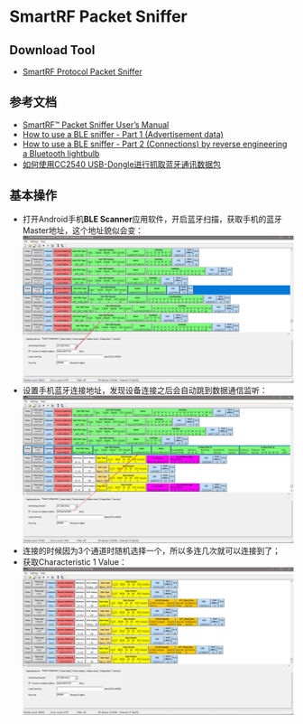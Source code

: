 # SmartRF Packet Sniffer

## Download Tool

* [SmartRF Protocol Packet Sniffer](http://www.ti.com/tool/PACKET-SNIFFER)

## 参考文档

* [SmartRF™ Packet Sniffer User’s Manual](http://www.ti.com/lit/ug/swru187g/swru187g.pdf)
* [How to use a BLE sniffer - Part 1 (Advertisement data)](https://www.youtube.com/watch?v=K7ByRmElA5Y&t=393s)
* [How to use a BLE sniffer - Part 2 (Connections) by reverse engineering a Bluetooth lightbulb](https://www.youtube.com/watch?v=NSqrYcwmTeE)
* [如何使用CC2540 USB-Dongle进行抓取蓝牙通讯数据包](https://blog.csdn.net/zhuangjitongxue/article/details/49337445)

## 基本操作

* 打开Android手机**BLE Scanner**应用软件，开启蓝牙扫描，获取手机的蓝牙Master地址，这个地址貌似会变：  
  ![./images/Sniffer_BLE_Get_Scanner_Addr.png](./images/Sniffer_BLE_Get_Scanner_Addr.png)
* 设置手机蓝牙连接地址，发现设备连接之后会自动跳到数据通信监听：  
  ![./images/Sniffer_BLE_Connect_To_Initiator_Address.png](./images/Sniffer_BLE_Connect_To_Initiator_Address.png)
* 连接的时候因为3个通道时随机选择一个，所以多连几次就可以连接到了；
* 获取Characteristic 1 Value：  
  ![./images/Sniffer_BLE_Get_Characteristic_Value.png](./images/Sniffer_BLE_Get_Characteristic_Value.png)
